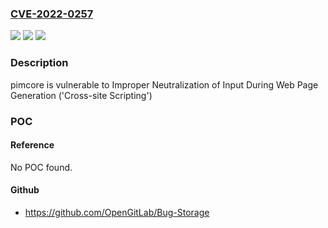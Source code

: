 ### [CVE-2022-0257](https://cve.mitre.org/cgi-bin/cvename.cgi?name=CVE-2022-0257)
![](https://img.shields.io/static/v1?label=Product&message=pimcore%2Fpimcore&color=blue)
![](https://img.shields.io/static/v1?label=Version&message=%3C%3D%2010.2.8%20&color=brighgreen)
![](https://img.shields.io/static/v1?label=Vulnerability&message=CWE-79%20Improper%20Neutralization%20of%20Input%20During%20Web%20Page%20Generation%20('Cross-site%20Scripting')&color=brighgreen)

### Description

pimcore is vulnerable to Improper Neutralization of Input During Web Page Generation ('Cross-site Scripting')

### POC

#### Reference
No POC found.

#### Github
- https://github.com/OpenGitLab/Bug-Storage

